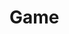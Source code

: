 <!DOCTYPE html>
<html>
    <head>
        <h1>Game</h1>
        <script src="node_modules/jquery/dist/jquery.min.js"></script>
        <script src="node_modules/jquery-csv/src/jquery.csv.js"></script>
        <script type="text/javascript" src="phaser.min.js"></script>
        <script type="text/javascript" src="gameState.js"></script>
        <script type="text/javascript" src="loadingScene.js"></script>
        <script type="text/javascript" src="menuScene.js"></script>
        <script type="text/javascript" src="hostScene.js"></script>
        <script type="text/javascript" src="joinScene.js"></script>
        <script type="text/javascript" src="triviaScene.js"></script>
        <script type="text/javascript" src="correctScene.js"></script>
        <script type="text/javascript" src="incorrectScene.js"></script>
        <script type="text/javascript" src="questions.js"></script>
        <script type="text/javascript" src="newStageScene.js"></script>
        <script type="text/javascript" src="game.js"></script>
    </head>
    <body>
    </body>
</html>